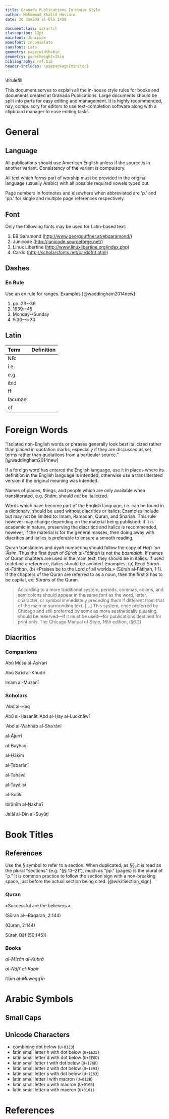 ```yaml
---
title: Granada Publications In-House Style
author: Mohammad Khalid Hussain
date: 26 Jamādā al-Ūlā 1438

documentclass: scrartcl
classoption: 12pt
mainfont: Junicode
monofont: Inconsolata
sansfont: Lato
geometry: paperwidth=6in
geometry: paperheight=15in
bibliography: ref.bib
header-includes: \usepackage{minitoc}
---
```


<!-- TODO
- Punctuation of full stop and comma near a bracket.
  Ex: [perspiciatis.] or [lorem epsum,]

- Fulan cited it in his Musnad/Masa'il/Book title
 -->

\hrulefill

This document serves to explain all the in-house style rules for books and documents created at Granada Publications. Large documents should be split into parts for easy editing and management. It is highly recommended, nay, compulsory for editors to use text-completion software along with a clipboard manager to ease editing tasks.

# General

## Language

All publications should use American English unless if the source is in another variant. Consistency of the variant is compulsory.

All text which forms part of worship must be provided in the original language (usually Arabic) with all possible required vowels typed out.

Page numbers in footnotes and elsewhere when abbreviated are 'p.' and 'pp.' for single and multiple page references respectively.

## Font

Only the following fonts may be used for Latin-based text:

1. EB Garamond (http://www.georgduffner.at/ebgaramond/)
2. Junicode (http://junicode.sourceforge.net/)
3. Linux Libertine (http://www.linuxlibertine.org/index.php)
4. Cardo (http://scholarsfonts.net/cardofnt.html)

## Dashes

### En Rule

Use an en rule for ranges. Examples [@waddingham2014new]

1. pp. 23--36
2. 1939--45
3. Monday--Sunday
4. 9.30--5.30

## Latin

| Term          | Definition     |
| :------------ | :------------- |
| NB:           |                |
| i.e.          |                |
| e.g.          |                |
| ibid          |                |
| ff            |                |
| lacunae       |                |
| cf            |                |


# Foreign Words

“Isolated non-English words or phrases generally look best italicized rather than placed in quotation marks, especially if they are discussed as set terms rather than quotations from a particular source.” [@waddingham2014new]

If a foreign word has entered the English language, use it in places where its definition in the English language is intended, otherwise use a transliterated version if the original meaning was intended.

Names of places, things, and people which are only available when transliterated, e.g. _Shām_, should *not* be italicized.

Words which have become part of the English language, i.e. can be found in a dictionary, should be used without diacritics or italics. Examples include but may not be limited to: Imam, Ramadan, Quran, and Shariah. This rule however may change depending on the material being published: if it is academic in nature, preserving the diacritics and italics is recommended, however, if the material is for the general masses, then doing away with diacritics and italics is preferable to ensure a smooth reading.

Quran translations and _āyah_ numbering should follow the copy of _Hafs ʿan ʿĀsim_. Thus the first _āyah_ of _Sūrah al-Fātiḥah_ is not the _basmalah_. If names of Quran chapters are used in the main text, they should be in italics. If used to define a reference, italics should be avoided. Examples: (a) Read _Sūrah al-Fātiḥah_, (b) «Praises be to the Lord of all worlds.» (Sūrah al-Fātiḥah, 1:1). If the chapters of the Quran are referred to as a noun, then the first _S_ has to be capital, ex: _Sūrahs_ of the Quran.

> According to a more traditional system, periods, commas, colons, and semicolons should appear in the same font as the word, letter, character, or symbol immediately preceding them if different from that of the main or surrounding text. [...] This system, once preferred by Chicago and still preferred by some as more aesthetically pleasing, should be reserved—if it must be used—for publications destined for print only.
> The Chicago Manual of Style, 16th edition, (§6.2)

## Diacritics

### Companions

Abū Mūsā al-Ashʿarī

Abū Saʿīd al-Khudrī

Imam al-Muzanī

### Scholars

ʿAbd al-Ḥaq

Abū al-Ḥasanāt ʿAbd al-Ḥay al-Lucknāwī

ʿAbd al-Wahhāb al-Shaʿrānī

al-Ājurrī

al-Bayhaqī

al-Ḥākim

al-Ṭabarānī

al-Ṭaḥāwī

al-Ṭayālisī

al-Subkī

Ibrāhīm al-Nakhaʿī

Jalāl al-Dīn al-Suyūṭī


# Book Titles

<!-- 
If a book title is in Arabic followed by its translation in English, how should it be formatted?
i. Italics followed by Regular
ii. The whole name in Italics including the English translation
 -->

## References

Use the § symbol to refer to a section. When duplicated, as §§, it is read as the plural "sections" (e.g. "§§ 13–21"), much as "pp." (pages) is the plural of "p." It is common practice to follow the section sign with a non-breaking space, just before the actual section being cited. [@wiki:Section_sign]

### Quran

«Successful are the believers.»

(Sūrah al--Baqarah, 2:144)

(Quran, 2:144)

Sūrah Qāf (50:{45})

### Books

_al-Mīzān al-Kubrā_

_al-Nāfiʿ al-Kabīr_

_Iʿlām al-Muwaqqʿīn_

# Arabic Symbols

## Small Caps

## Unicode Characters

- combining dot below (`U+0323`)
- latin small letter h with dot below (`U+1E25`)
- latin small letter d with dot below (`U+1E0D`)
- latin small letter t with dot below (`U+1E6D`)
- latin small letter z with dot below (`U+1E93`)
- latin small letter s with dot below (`U+1E63`)
- latin small letter i with macron (`U+012B`)
- latin small letter u with macron (`U+016B`)
- latin small letter a with macron (`U+0101`)

# References


